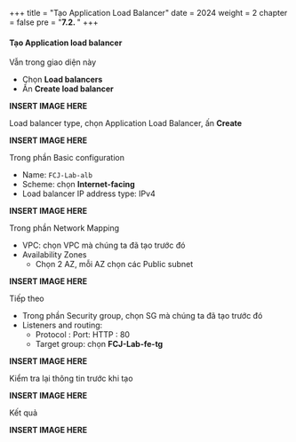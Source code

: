 +++
title = "Tạo Application Load Balancer"
date = 2024
weight = 2
chapter = false
pre = "<b>7.2. </b>"
+++

#### Tạo Application load balancer

Vẫn trong giao diện này

- Chọn **Load balancers**
- Ấn **Create load balancer**

**INSERT IMAGE HERE**

Load balancer type, chọn Application Load Balancer, ấn **Create**

**INSERT IMAGE HERE**

Trong phần Basic configuration

- Name: `FCJ-Lab-alb`
- Scheme: chọn **Internet-facing**
- Load balancer IP address type: IPv4

**INSERT IMAGE HERE**

Trong phần Network Mapping

- VPC: chọn VPC mà chúng ta đã tạo trước đó
- Availability Zones
  - Chọn 2 AZ, mỗi AZ chọn các Public subnet

**INSERT IMAGE HERE**

Tiếp theo

- Trong phần Security group, chọn SG mà chúng ta đã tạo trước đó
- Listeners and routing:
  - Protocol : Port: HTTP : 80
  - Target group: chọn **FCJ-Lab-fe-tg**

**INSERT IMAGE HERE**

Kiểm tra lại thông tin trước khi tạo

**INSERT IMAGE HERE**

Kết quả

**INSERT IMAGE HERE**
